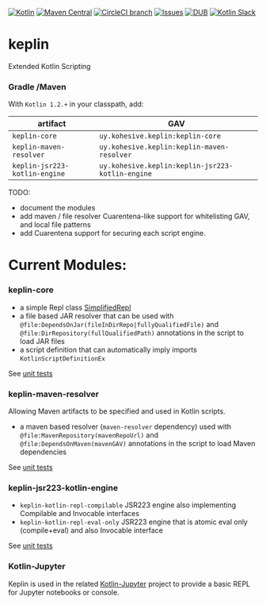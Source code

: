 [![Kotlin](https://img.shields.io/badge/kotlin-1.2.21-blue.svg)](http://kotlinlang.org)  [![Maven Central](https://img.shields.io/maven-central/v/uy.kohesive.keplin/keplin-core.svg)](https://mvnrepository.com/artifact/uy.kohesive.keplin) [![CircleCI branch](https://img.shields.io/circleci/project/kohesive/keplin/master.svg)](https://circleci.com/gh/kohesive/keplin/tree/master) [![Issues](https://img.shields.io/github/issues/kohesive/keplin.svg)](https://github.com/kohesive/keplin/issues?q=is%3Aopen) [![DUB](https://img.shields.io/dub/l/vibe-d.svg)](https://github.com/kohesive/keplin/blob/master/LICENSE) [![Kotlin Slack](https://img.shields.io/badge/chat-kotlin%20slack%20%23kohesive-orange.svg)](http://kotlinslackin.herokuapp.com)

# keplin

Extended Kotlin Scripting

### Gradle /Maven

With `Kotlin 1.2.+` in your classpath, add:

|artifact|GAV|
|---|---|
|`keplin-core`|`uy.kohesive.keplin:keplin-core`|
|`keplin-maven-resolver`|`uy.kohesive.keplin:keplin-maven-resolver`|
|`keplin-jsr223-kotlin-engine`|`uy.kohesive.keplin:keplin-jsr223-kotlin-engine`|

TODO:  

* document the modules
* add maven / file resolver Cuarentena-like support for whitelisting GAV, and local file patterns
* add Cuarentena support for securing each script engine.

# Current Modules:

### keplin-core

* a simple Repl class [SimplifiedRepl](./keplin-core/src/main/kotlin/uy/kohesive/keplin/kotlin/script/SimplifiedRepl.kt)
* a file based JAR resolver that can be used with `@file:DependsOnJar(fileInDirRepo|fullyQualifiedFile)` and `@file:DirRepository(fullQualifiedPath)` annotations in the script to load JAR files
* a script definition that can automatically imply imports `KotlinScriptDefinitionEx`

See [unit tests](./keplin-core/src/test/kotlin/uy/kohesive/keplin/kotlin/script)

### keplin-maven-resolver

Allowing Maven artifacts to be specified and used in Kotlin scripts.

* a maven based resolver (`maven-resolver` dependency) used with `@file:MavenRepository(mavenRepoUrl)` and `@file:DependsOnMaven(mavenGAV)` annotations in the script to load Maven dependencies

See [unit tests](./keplin-maven-resolver/src/test/kotlin/uy/kohesive/keplin/kotlin/script/resolver/maven)

### keplin-jsr223-kotlin-engine

* `keplin-kotlin-repl-compilable` JSR223 engine also implementing Compilable and Invocable interfaces
* `keplin-kotlin-repl-eval-only` JSR223 engine that is atomic eval only (compile+eval) and also Invocable interface

See [unit tests](./keplin-jsr223-kotlin-engine/src/test/kotlin/uy/kohesive/keplin/kotlin/script/jsr223)

### Kotlin-Jupyter 

Keplin is used in the related [Kotlin-Jupyter](https://github.com/ligee/kotlin-jupyter) project to provide a basic REPL for Jupyter notebooks or console.
